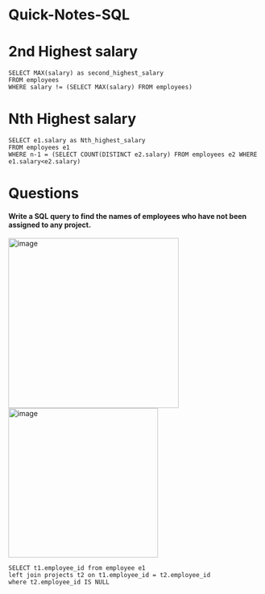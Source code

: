 # Quick-Notes-SQL

<h1>2nd Highest salary</h1>

```
SELECT MAX(salary) as second_highest_salary
FROM employees
WHERE salary != (SELECT MAX(salary) FROM employees)
```

<h1>Nth Highest salary</h1>

```
SELECT e1.salary as Nth_highest_salary
FROM employees e1
WHERE n-1 = (SELECT COUNT(DISTINCT e2.salary) FROM employees e2 WHERE e1.salary<e2.salary)    
```
<h1>Questions</h1>
<h4>Write a SQL query to find the names of employees who have not been assigned to any project.</h4>
<img width="338" alt="image" src="https://github.com/kevinrawal/Quick-Notes-SQL/assets/84058124/6e20b60d-6acb-4faf-a45a-fa2f5a7b09d5">
<img width="297" alt="image" src="https://github.com/kevinrawal/Quick-Notes-SQL/assets/84058124/326ce6bd-0437-4ca2-b7cb-3362d9b37242">
<br>

```
SELECT t1.employee_id from employee e1
left join projects t2 on t1.employee_id = t2.employee_id
where t2.employee_id IS NULL
```
